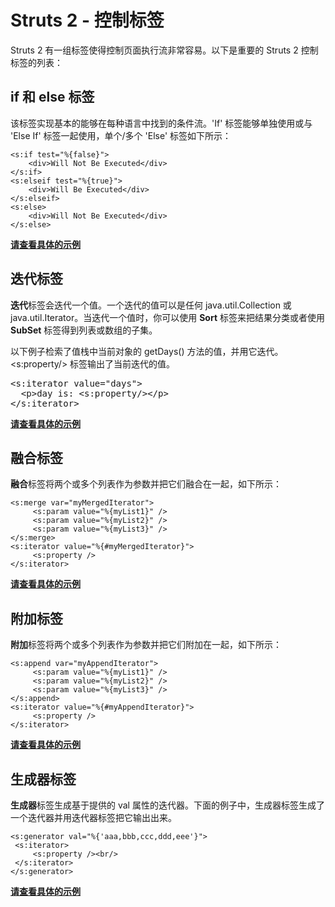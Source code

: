 # Struts 2 - 控制标签

Struts 2 有一组标签使得控制页面执行流非常容易。以下是重要的 Struts 2 控制标签的列表：

## if 和 else 标签

该标签实现基本的能够在每种语言中找到的条件流。'If' 标签能够单独使用或与 'Else If' 标签一起使用，单个/多个 'Else' 标签如下所示：

``` 
<s:if test="%{false}">
    <div>Will Not Be Executed</div>
</s:if>
<s:elseif test="%{true}">
    <div>Will Be Executed</div>
</s:elseif>
<s:else>
    <div>Will Not Be Executed</div>
</s:else>
```

[**请查看具体的示例**](http://www.tutorialspoint.com/struts_2/struts_if_else_tags.htm)

## 迭代标签

**迭代**标签会迭代一个值。一个迭代的值可以是任何 java.util.Collection 或 java.util.Iterator。当迭代一个值时，你可以使用 **Sort** 标签来把结果分类或者使用 **SubSet** 标签得到列表或数组的子集。

以下例子检索了值栈中当前对象的 getDays() 方法的值，并用它迭代。<s:property/> 标签输出了当前迭代的值。

<pre class="prettyprint notranslate">
&lt;s:iterator value="days"&gt;
  &lt;p&gt;day is: &lt;s:property/&gt;&lt;/p&gt;
&lt;/s:iterator&gt;
</pre>

[**请查看具体的示例**](http://www.tutorialspoint.com/struts_2/struts_iterator_tags.htm)

## 融合标签

**融合**标签将两个或多个列表作为参数并把它们融合在一起，如下所示：

``` 
<s:merge var="myMergedIterator">
     <s:param value="%{myList1}" />
     <s:param value="%{myList2}" />
     <s:param value="%{myList3}" />
</s:merge>
<s:iterator value="%{#myMergedIterator}">
     <s:property />
</s:iterator>
```

[**请查看具体的示例**](http://www.tutorialspoint.com/struts_2/struts_merge_tag.htm)

## 附加标签

**附加**标签将两个或多个列表作为参数并把它们附加在一起，如下所示：

``` 
<s:append var="myAppendIterator">
     <s:param value="%{myList1}" />
     <s:param value="%{myList2}" />
     <s:param value="%{myList3}" />
</s:append>
<s:iterator value="%{#myAppendIterator}">
     <s:property />
</s:iterator>
```

[**请查看具体的示例**](http://www.tutorialspoint.com/struts_2/struts_append_tag.htm)

## 生成器标签

**生成器**标签生成基于提供的 val 属性的迭代器。下面的例子中，生成器标签生成了一个迭代器并用迭代器标签把它输出出来。

``` 
<s:generator val="%{'aaa,bbb,ccc,ddd,eee'}">
 <s:iterator>
     <s:property /><br/>
 </s:iterator>
</s:generator>
```

[**请查看具体的示例**](http://www.tutorialspoint.com/struts_2/struts_generator_tag.htm)
